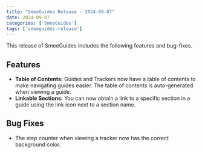 ```yaml
---
title: "SmeeGuides Release - 2024-09-07"
date: 2024-09-07
categories: ['SmeeGuides']
tags: ['smeeguides-release']
---
```


This release of SmeeGuides includes the following features and bug-fixes.

## Features
- **Table of Contents:**  Guides and Trackers now have a table of contents to make navigating guides easier.  The table of contents is auto-generated when viewing a guide.
- **Linkable Sections:** You can now obtain a link to a specific section in a guide using the link icon next to a section name.

## Bug Fixes
- The step counter when viewing a tracker now has the correct background color.  
